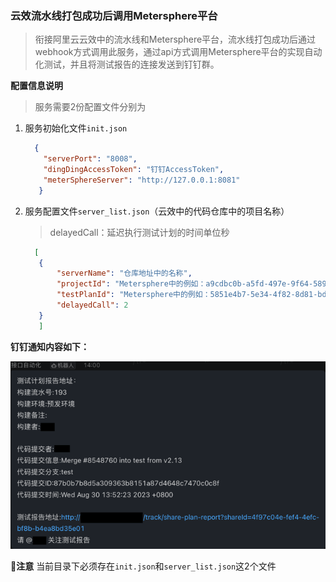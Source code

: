 ### 云效流水线打包成功后调用Metersphere平台
 > 衔接阿里云云效中的流水线和Metersphere平台，流水线打包成功后通过webhook方式调用此服务，通过api方式调用Metersphere平台的实现自动化测试，并且将测试报告的连接发送到钉钉群。
 

**配置信息说明**
> 服务需要2份配置文件分别为
1. 服务初始化文件`init.json`
    ```json
      {
        "serverPort": "8008",
        "dingDingAccessToken": "钉钉AccessToken",
        "meterSphereServer": "http://127.0.0.1:8081"
       }
    ```
2. 服务配置文件`server_list.json`（云效中的代码仓库中的项目名称）
      > delayedCall：延迟执行测试计划的时间单位秒
    ```json
      [
       {
           "serverName": "仓库地址中的名称",
           "projectId": "Metersphere中的例如：a9cdbc0b-a5fd-497e-9f64-5891a55fdfc1",
           "testPlanId": "Metersphere中的例如：5851e4b7-5e34-4f82-8d81-bd4f1b24f982",
           "delayedCall": 2 
       }
       ]
    ```
**钉钉通知内容如下：**

![img.png](img.png)


**📢注意**
当前目录下必须存在`init.json`和`server_list.json`这2个文件